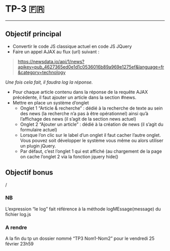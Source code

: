 # TP-3 🇫🇷

---

## Objectif principal

- Convertir le code JS classique actuel en code JS JQuery
- Faire un appel AJAX au flux (url) suivant :

> https://newsdata.io/api/1/news?apikey=pub_4627365ed0e1d1c0536016b89a969e1275ef&language=fr&category=technology

*Une fois cela fait, il faudra log la réponse.*

- Pour chaque article contenu dans la réponse de la requête AJAX précédente, il faut ajouter un article dans la section #news.
- Mettre en place un système d’onglet
  - Onglet 1 “Article & recherche” : dédié à la recherche de texte au sein des news (la recherche n’a pas à être opérationnel) ainsi qu’à l’affichage des news (il s’agit de la section news actuel)
  - Onglet 2 “Ajouter un article” : dédié à la création de news (il s’agit du formulaire actuel)
  - Lorsque l’on clic sur le label d’un onglet il faut cacher l’autre onglet. Vous pouvez soit développer le système vous même ou alors utiliser un plugin jQuery.
  - Par défaut, c’est l’onglet 1 qui est affiché (au chargement de la page on cache l’onglet 2 via la fonction jquery hide()


## Objectif bonus

/

### NB
L’expression “le log” fait référence à la méthode logMEssage(message) du fichier log.js

### A rendre
A la fin du tp un dossier nommé “TP3 Nom1-Nom2” pour le vendredi 25 février 23h59
